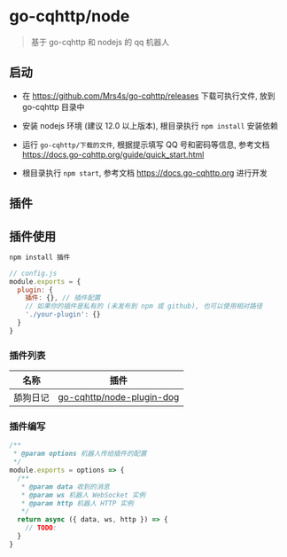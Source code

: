# go-cqhttp/node

> 基于 go-cqhttp 和 nodejs 的 qq 机器人

## 启动

- 在 https://github.com/Mrs4s/go-cqhttp/releases 下载可执行文件, 放到 go-cqhttp 目录中

- 安装 nodejs 环境 (建议 12.0 以上版本), 根目录执行 `npm install` 安装依赖

- 运行 `go-cqhttp/下载的文件`, 根据提示填写 QQ 号和密码等信息, 参考文档 https://docs.go-cqhttp.org/guide/quick_start.html

- 根目录执行 `npm start`, 参考文档 https://docs.go-cqhttp.org 进行开发

## 插件

## 插件使用

```bash
npm install 插件
```

```js
// config.js
module.exports = {
  plugin: {
    插件: {}, // 插件配置
    // 如果你的插件是私有的 (未发布到 npm 或 github), 也可以使用相对路径
    './your-plugin': {}
  }
}
```

### 插件列表

| 名称     | 插件                                                                      |
| -------- | ------------------------------------------------------------------------- |
| 舔狗日记 | [go-cqhttp/node-plugin-dog](https://github.com/go-cqhttp/node-plugin-dog) |

### 插件编写

```js
/**
 * @param options 机器人传给插件的配置
 */
module.exports = options => {
  /**
   * @param data 收到的消息
   * @param ws 机器人 WebSocket 实例
   * @param http 机器人 HTTP 实例
   */
  return async ({ data, ws, http }) => {
    // TODO:
  }
}
```
